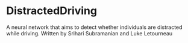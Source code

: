 # DistractedDriving
A neural network that aims to detect whether individuals are distracted while driving.
Written by Srihari Subramanian and Luke Letourneau
